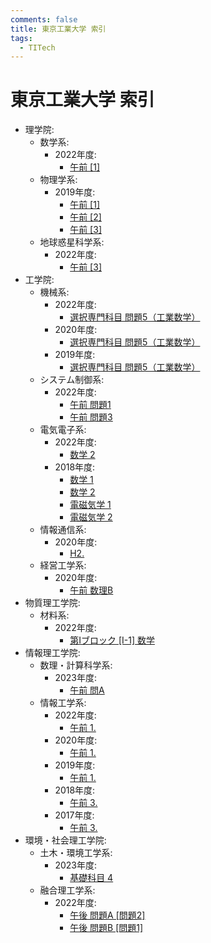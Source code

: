 ```yaml
---
comments: false
title: 東京工業大学 索引
tags:
  - TITech
---
```

# 東京工業大学 索引

- 理学院:
    - 数学系:
        - 2022年度:
            - [午前 \[1\]](science/math_2022_1.md)
    - 物理学系:
        - 2019年度:
            - [午前 \[1\]](science/phys_2019_1.md)
            - [午前 \[2\]](science/phys_2019_2.md)
            - [午前 \[3\]](science/phys_2019_3.md)
    - 地球惑星科学系:
        - 2022年度:
            - [午前 \[3\]](science/earth_2022_3.md)
- 工学院:
    - 機械系:
        - 2022年度:
            - [選択専門科目 問題5（工業数学）](engineering/mech_2022_5.md)
        - 2020年度:
            - [選択専門科目 問題5（工業数学）](engineering/mech_2020_5.md)
        - 2019年度:
            - [選択専門科目 問題5（工業数学）](engineering/mech_2019_5.md)
    - システム制御系:
        - 2022年度:
            - [午前 問題1](engineering/sc_2022_1.md)
            - [午前 問題3](engineering/sc_2022_3.md)
    - 電気電子系:
        - 2022年度:
            - [数学 2](engineering/ee_2022_math_2.md)
        - 2018年度:
            - [数学 1](engineering/ee_2018_math_1.md)
            - [数学 2](engineering/ee_2018_math_2.md)
            - [電磁気学 1](engineering/ee_2018_electromagnetism_1.md)
            - [電磁気学 2](engineering/ee_2018_electromagnetism_2.md)
    - 情報通信系:
        - 2020年度:
            - [H2.](engineering/ict_2020_H2.md)
    - 経営工学系:
        - 2020年度:
            - [午前 数理B](engineering/iee_2020_math_B.md)
- 物質理工学院:
    - 材料系:
        - 2022年度:
            - [第Iブロック \[I-1\] 数学](MCT/mat_2022_I_1_math.md)
- 情報理工学院:
    - 数理・計算科学系:
        - 2023年度:
            - [午前 問A](MCS/is_2023_A.md)
    - 情報工学系:
        - 2022年度:
            - [午前 1.](MCS/cs_2022_1.md)
        - 2020年度:
            - [午前 1.](MCS/cs_2020_1.md)
        - 2019年度:
            - [午前 1.](MCS/cs_2019_1.md)
        - 2018年度:
            - [午前 3.](MCS/cs_2018_3.md)
        - 2017年度:
            - [午前 3.](MCS/cs_2017_3.md)
- 環境・社会理工学院:
    - 土木・環境工学系:
        - 2023年度:
            - [基礎科目 4](environment_and_society/cv_2023_kiso_4.md)
    - 融合理工学系:
        - 2022年度:
            - [午後 問題A \[問題2\]](environment_and_society/tse_2022_A_2.md)
            - [午後 問題B \[問題1\]](environment_and_society/tse_2022_B_1.md)